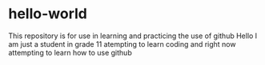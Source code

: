# hello-world
This repository is for use in learning and practicing the use of github 
Hello I am just a student in grade 11 atempting to learn coding and right now attempting to learn how to use github 
